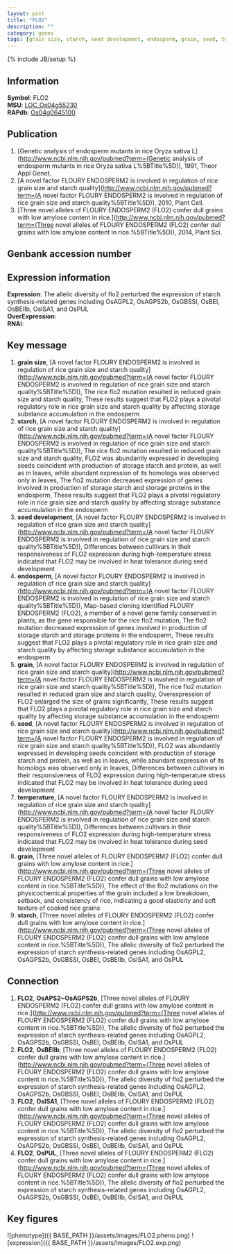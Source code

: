 ```yaml
---
layout: post
title: "FLO2"
description: ""
category: genes
tags: [grain size, starch, seed development, endosperm, grain, seed, temperature, Gene]
---
```

{% include JB/setup %}

## Information
__Symbol__: FLO2  
__MSU__: [LOC_Os04g55230](http://rice.plantbiology.msu.edu/cgi-bin/ORF_infopage.cgi?orf=LOC_Os04g55230)  
__RAPdb__: [Os04g0645100](http://rapdb.dna.affrc.go.jp/viewer/gbrowse_details/irgsp1?name=Os04g0645100)  

## Publication
1. [Genetic analysis of endosperm mutants in rice Oryza sativa L](http://www.ncbi.nlm.nih.gov/pubmed?term=(Genetic analysis of endosperm mutants in rice Oryza sativa L%5BTitle%5D)), 1991, Theor Appl Genet.
2. [A novel factor FLOURY ENDOSPERM2 is involved in regulation of rice grain size and starch quality](http://www.ncbi.nlm.nih.gov/pubmed?term=(A novel factor FLOURY ENDOSPERM2 is involved in regulation of rice grain size and starch quality%5BTitle%5D)), 2010, Plant Cell.
3. [Three novel alleles of FLOURY ENDOSPERM2 (FLO2) confer dull grains with low amylose content in rice.](http://www.ncbi.nlm.nih.gov/pubmed?term=(Three novel alleles of FLOURY ENDOSPERM2 (FLO2) confer dull grains with low amylose content in rice.%5BTitle%5D)), 2014, Plant Sci.

## Genbank accession number

## Expression information
__Expression__: The allelic diversity of flo2 perturbed the expression of starch synthesis-related genes including OsAGPL2, OsAGPS2b, OsGBSSI, OsBEI, OsBEIIb, OsISA1, and OsPUL  
__OverExpression__:  
__RNAi__:  

## Key message
1. __grain size__, [A novel factor FLOURY ENDOSPERM2 is involved in regulation of rice grain size and starch quality](http://www.ncbi.nlm.nih.gov/pubmed?term=(A novel factor FLOURY ENDOSPERM2 is involved in regulation of rice grain size and starch quality%5BTitle%5D)),  The rice flo2 mutation resulted in reduced grain size and starch quality, These results suggest that FLO2 plays a pivotal regulatory role in rice grain size and starch quality by affecting storage substance accumulation in the endosperm
2. __starch__, [A novel factor FLOURY ENDOSPERM2 is involved in regulation of rice grain size and starch quality](http://www.ncbi.nlm.nih.gov/pubmed?term=(A novel factor FLOURY ENDOSPERM2 is involved in regulation of rice grain size and starch quality%5BTitle%5D)),  The rice flo2 mutation resulted in reduced grain size and starch quality, FLO2 was abundantly expressed in developing seeds coincident with production of storage starch and protein, as well as in leaves, while abundant expression of its homologs was observed only in leaves, The flo2 mutation decreased expression of genes involved in production of storage starch and storage proteins in the endosperm, These results suggest that FLO2 plays a pivotal regulatory role in rice grain size and starch quality by affecting storage substance accumulation in the endosperm
3. __seed development__, [A novel factor FLOURY ENDOSPERM2 is involved in regulation of rice grain size and starch quality](http://www.ncbi.nlm.nih.gov/pubmed?term=(A novel factor FLOURY ENDOSPERM2 is involved in regulation of rice grain size and starch quality%5BTitle%5D)),  Differences between cultivars in their responsiveness of FLO2 expression during high-temperature stress indicated that FLO2 may be involved in heat tolerance during seed development
4. __endosperm__, [A novel factor FLOURY ENDOSPERM2 is involved in regulation of rice grain size and starch quality](http://www.ncbi.nlm.nih.gov/pubmed?term=(A novel factor FLOURY ENDOSPERM2 is involved in regulation of rice grain size and starch quality%5BTitle%5D)),  Map-based cloning identified FLOURY ENDOSPERM2 (FLO2), a member of a novel gene family conserved in plants, as the gene responsible for the rice flo2 mutation, The flo2 mutation decreased expression of genes involved in production of storage starch and storage proteins in the endosperm, These results suggest that FLO2 plays a pivotal regulatory role in rice grain size and starch quality by affecting storage substance accumulation in the endosperm
5. __grain__, [A novel factor FLOURY ENDOSPERM2 is involved in regulation of rice grain size and starch quality](http://www.ncbi.nlm.nih.gov/pubmed?term=(A novel factor FLOURY ENDOSPERM2 is involved in regulation of rice grain size and starch quality%5BTitle%5D)),  The rice flo2 mutation resulted in reduced grain size and starch quality, Overexpression of FLO2 enlarged the size of grains significantly, These results suggest that FLO2 plays a pivotal regulatory role in rice grain size and starch quality by affecting storage substance accumulation in the endosperm
6. __seed__, [A novel factor FLOURY ENDOSPERM2 is involved in regulation of rice grain size and starch quality](http://www.ncbi.nlm.nih.gov/pubmed?term=(A novel factor FLOURY ENDOSPERM2 is involved in regulation of rice grain size and starch quality%5BTitle%5D)),  FLO2 was abundantly expressed in developing seeds coincident with production of storage starch and protein, as well as in leaves, while abundant expression of its homologs was observed only in leaves, Differences between cultivars in their responsiveness of FLO2 expression during high-temperature stress indicated that FLO2 may be involved in heat tolerance during seed development
7. __temperature__, [A novel factor FLOURY ENDOSPERM2 is involved in regulation of rice grain size and starch quality](http://www.ncbi.nlm.nih.gov/pubmed?term=(A novel factor FLOURY ENDOSPERM2 is involved in regulation of rice grain size and starch quality%5BTitle%5D)),  Differences between cultivars in their responsiveness of FLO2 expression during high-temperature stress indicated that FLO2 may be involved in heat tolerance during seed development
8. __grain__, [Three novel alleles of FLOURY ENDOSPERM2 (FLO2) confer dull grains with low amylose content in rice.](http://www.ncbi.nlm.nih.gov/pubmed?term=(Three novel alleles of FLOURY ENDOSPERM2 (FLO2) confer dull grains with low amylose content in rice.%5BTitle%5D)),  The effect of the flo2 mutations on the physicochemical properties of the grain included a low breakdown, setback, and consistency of rice, indicating a good elasticity and soft texture of cooked rice grains
9. __starch__, [Three novel alleles of FLOURY ENDOSPERM2 (FLO2) confer dull grains with low amylose content in rice.](http://www.ncbi.nlm.nih.gov/pubmed?term=(Three novel alleles of FLOURY ENDOSPERM2 (FLO2) confer dull grains with low amylose content in rice.%5BTitle%5D)),  The allelic diversity of flo2 perturbed the expression of starch synthesis-related genes including OsAGPL2, OsAGPS2b, OsGBSSI, OsBEI, OsBEIIb, OsISA1, and OsPUL

## Connection
1. __FLO2__, __OsAPS2~OsAGPS2b__, [Three novel alleles of FLOURY ENDOSPERM2 (FLO2) confer dull grains with low amylose content in rice.](http://www.ncbi.nlm.nih.gov/pubmed?term=(Three novel alleles of FLOURY ENDOSPERM2 (FLO2) confer dull grains with low amylose content in rice.%5BTitle%5D)),  The allelic diversity of flo2 perturbed the expression of starch synthesis-related genes including OsAGPL2, OsAGPS2b, OsGBSSI, OsBEI, OsBEIIb, OsISA1, and OsPUL
2. __FLO2__, __OsBEIIb__, [Three novel alleles of FLOURY ENDOSPERM2 (FLO2) confer dull grains with low amylose content in rice.](http://www.ncbi.nlm.nih.gov/pubmed?term=(Three novel alleles of FLOURY ENDOSPERM2 (FLO2) confer dull grains with low amylose content in rice.%5BTitle%5D)),  The allelic diversity of flo2 perturbed the expression of starch synthesis-related genes including OsAGPL2, OsAGPS2b, OsGBSSI, OsBEI, OsBEIIb, OsISA1, and OsPUL
3. __FLO2__, __OsISA1__, [Three novel alleles of FLOURY ENDOSPERM2 (FLO2) confer dull grains with low amylose content in rice.](http://www.ncbi.nlm.nih.gov/pubmed?term=(Three novel alleles of FLOURY ENDOSPERM2 (FLO2) confer dull grains with low amylose content in rice.%5BTitle%5D)),  The allelic diversity of flo2 perturbed the expression of starch synthesis-related genes including OsAGPL2, OsAGPS2b, OsGBSSI, OsBEI, OsBEIIb, OsISA1, and OsPUL
4. __FLO2__, __OsPUL__, [Three novel alleles of FLOURY ENDOSPERM2 (FLO2) confer dull grains with low amylose content in rice.](http://www.ncbi.nlm.nih.gov/pubmed?term=(Three novel alleles of FLOURY ENDOSPERM2 (FLO2) confer dull grains with low amylose content in rice.%5BTitle%5D)),  The allelic diversity of flo2 perturbed the expression of starch synthesis-related genes including OsAGPL2, OsAGPS2b, OsGBSSI, OsBEI, OsBEIIb, OsISA1, and OsPUL

## Key figures
![phenotype]({{ BASE_PATH }}/assets/images/FLO2.pheno.png)
![expression]({{ BASE_PATH }}/assets/images/FLO2.exp.png)


